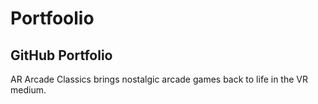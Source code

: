 # Portfoolio

## GitHub Portfolio
AR Arcade Classics brings nostalgic arcade games back to life in the VR medium.